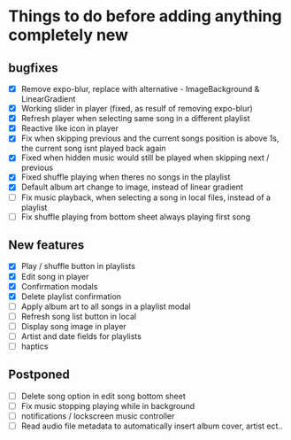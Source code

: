# Things to do before adding anything completely new

## bugfixes

-   [x] Remove expo-blur, replace with alternative - ImageBackground & LinearGradient
-   [x] Working slider in player (fixed, as resulf of removing expo-blur)
-   [x] Refresh player when selecting same song in a different playlist
-   [x] Reactive like icon in player
-   [x] Fix when skipping previous and the current songs position is above 1s, the current song isnt played back again
-   [x] Fixed when hidden music would still be played when skipping next / previous
-   [x] Fixed shuffle playing when theres no songs in the playlist
-   [x] Default album art change to image, instead of linear gradient
-   [ ] Fix music playback, when selecting a song in local files, instead of a playlist
-   [ ] Fix shuffle playing from bottom sheet always playing first song

## New features

-   [x] Play / shuffle button in playlists
-   [x] Edit song in player
-   [x] Confirmation modals
-   [x] Delete playlist confirmation
-   [ ] Apply album art to all songs in a playlist modal
-   [ ] Refresh song list button in local
-   [ ] Display song image in player
-   [ ] Artist and date fields for playlists
-   [ ] haptics

## Postponed

-   [ ] Delete song option in edit song bottom sheet
-   [ ] Fix music stopping playing while in background
-   [ ] notifications / lockscreen music controller
-   [ ] Read audio file metadata to automatically insert album cover, artist ect..
